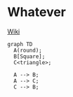 # Whatever
[Wiki](https://github.com/bradkaiser/whatever/wiki)


```mermaid
graph TD
  A(round);
  B[Square];
  C<triangle>;
  
  A --> B;
  A --> C;
  C --> B;
```
